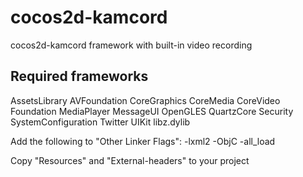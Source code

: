 cocos2d-kamcord
===============

cocos2d-kamcord framework with built-in video recording

Required frameworks
----------------------
AssetsLibrary
AVFoundation
CoreGraphics
CoreMedia
CoreVideo
Foundation
MediaPlayer
MessageUI
OpenGLES
QuartzCore
Security
SystemConfiguration
Twitter
UIKit
libz.dylib

Add the following to "Other Linker Flags":
  -lxml2
  -ObjC
  -all_load

Copy "Resources" and "External-headers" to your project

